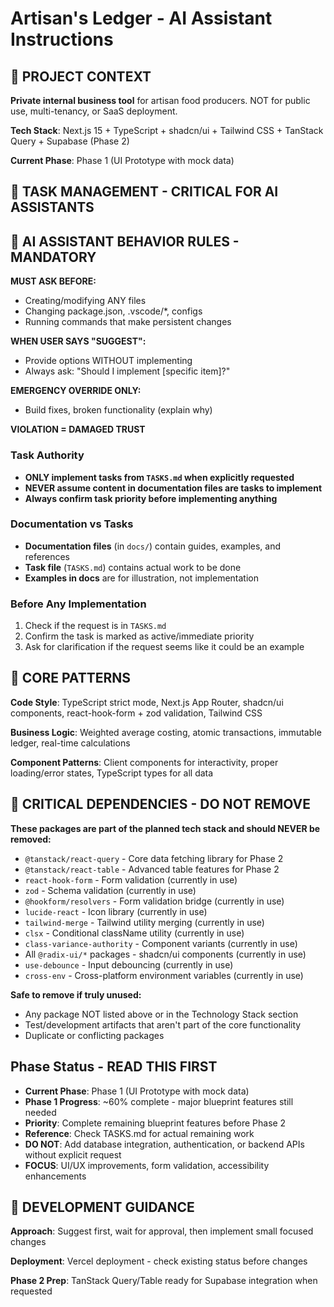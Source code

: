 # Artisan's Ledger - AI Assistant Instructions

## 🏢 PROJECT CONTEXT

**Private internal business tool** for artisan food producers. NOT for public use, multi-tenancy, or SaaS deployment.

**Tech Stack**: Next.js 15 + TypeScript + shadcn/ui + Tailwind CSS + TanStack Query + Supabase (Phase 2)

**Current Phase**: Phase 1 (UI Prototype with mock data)

## 🚨 TASK MANAGEMENT - CRITICAL FOR AI ASSISTANTS

## 🚨 AI ASSISTANT BEHAVIOR RULES - MANDATORY

**MUST ASK BEFORE:**

- Creating/modifying ANY files
- Changing package.json, .vscode/\*, configs
- Running commands that make persistent changes

**WHEN USER SAYS "SUGGEST":**

- Provide options WITHOUT implementing
- Always ask: "Should I implement [specific item]?"

**EMERGENCY OVERRIDE ONLY:**

- Build fixes, broken functionality (explain why)

**VIOLATION = DAMAGED TRUST**

### Task Authority

- **ONLY implement tasks from `TASKS.md` when explicitly requested**
- **NEVER assume content in documentation files are tasks to implement**
- **Always confirm task priority before implementing anything**

### Documentation vs Tasks

- **Documentation files** (in `docs/`) contain guides, examples, and references
- **Task file** (`TASKS.md`) contains actual work to be done
- **Examples in docs** are for illustration, not implementation

### Before Any Implementation

1. Check if the request is in `TASKS.md`
2. Confirm the task is marked as active/immediate priority
3. Ask for clarification if the request seems like it could be an example

## 🎯 CORE PATTERNS

**Code Style**: TypeScript strict mode, Next.js App Router, shadcn/ui components, react-hook-form + zod validation, Tailwind CSS

**Business Logic**: Weighted average costing, atomic transactions, immutable ledger, real-time calculations

**Component Patterns**: Client components for interactivity, proper loading/error states, TypeScript types for all data

## 🚨 CRITICAL DEPENDENCIES - DO NOT REMOVE

**These packages are part of the planned tech stack and should NEVER be removed:**

- `@tanstack/react-query` - Core data fetching library for Phase 2
- `@tanstack/react-table` - Advanced table features for Phase 2
- `react-hook-form` - Form validation (currently in use)
- `zod` - Schema validation (currently in use)
- `@hookform/resolvers` - Form validation bridge (currently in use)
- `lucide-react` - Icon library (currently in use)
- `tailwind-merge` - Tailwind utility merging (currently in use)
- `clsx` - Conditional className utility (currently in use)
- `class-variance-authority` - Component variants (currently in use)
- All `@radix-ui/*` packages - shadcn/ui components (currently in use)
- `use-debounce` - Input debouncing (currently in use)
- `cross-env` - Cross-platform environment variables (currently in use)

**Safe to remove if truly unused:**

- Any package NOT listed above or in the Technology Stack section
- Test/development artifacts that aren't part of the core functionality
- Duplicate or conflicting packages

## Phase Status - READ THIS FIRST

- **Current Phase**: Phase 1 (UI Prototype with mock data)
- **Phase 1 Progress**: ~60% complete - major blueprint features still needed
- **Priority**: Complete remaining blueprint features before Phase 2
- **Reference**: Check TASKS.md for actual remaining work
- **DO NOT**: Add database integration, authentication, or backend APIs without explicit request
- **FOCUS**: UI/UX improvements, form validation, accessibility enhancements

## 🚀 DEVELOPMENT GUIDANCE

**Approach**: Suggest first, wait for approval, then implement small focused changes

**Deployment**: Vercel deployment - check existing status before changes

**Phase 2 Prep**: TanStack Query/Table ready for Supabase integration when requested

